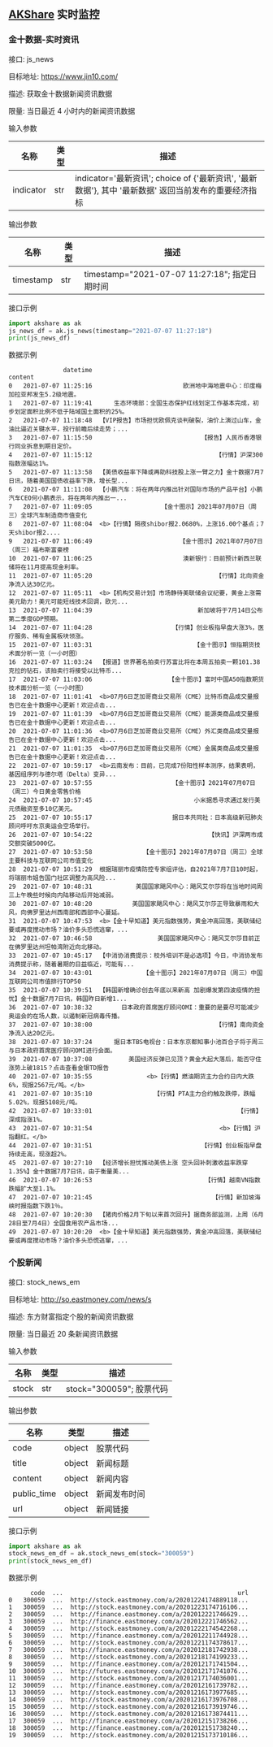 ## [AKShare](https://github.com/akfamily/akshare) 实时监控

### 金十数据-实时资讯

接口: js_news

目标地址: https://www.jin10.com/

描述: 获取金十数据新闻资讯数据

限量: 当日最近 4 小时内的新闻资讯数据

输入参数

| 名称   | 类型 |  描述        |
| -------- | ---- | --- |
| indicator | str  |   indicator='最新资讯'; choice of {'最新资讯', '最新数据'}, 其中 '最新数据' 返回当前发布的重要经济指标|

输出参数

| 名称          | 类型 | 描述           |
| --------------- | ----- |  ---------------- |
| timestamp     | str   |  timestamp="2021-07-07 11:27:18"; 指定日期时间  |

接口示例

```python
import akshare as ak
js_news_df = ak.js_news(timestamp="2021-07-07 11:27:18")
print(js_news_df)
```

数据示例

```
               datetime                                            content
0   2021-07-07 11:25:16                         欧洲地中海地震中心：印度梅加拉亚邦发生5.2级地震。
1   2021-07-07 11:19:41      生态环境部：全国生态保护红线划定工作基本完成，初步划定面积比例不低于陆域国土面积的25%。
2   2021-07-07 11:18:48  【VIP报告】市场担忧欧佩克谈判破裂，油价上演过山车，金油比逼近关键水平，投行前瞻后续走势；...
3   2021-07-07 11:15:50                              【报告】人民币香港银行同业拆息到期日定价。
4   2021-07-07 11:15:12                                  【行情】沪深300指数涨幅达1%。
5   2021-07-07 11:13:58  【美债收益率下降或再助科技股上涨一臂之力】金十数据7月7日讯，随着美国国债收益率下跌，增长型...
6   2021-07-07 11:11:08  【小鹏汽车：将在两年内推出针对国际市场的产品平台】小鹏汽车CEO何小鹏表示，将在两年内推出一...
7   2021-07-07 11:09:05                   【金十图示】2021年07月07日（周三）全球汽车制造商市值变化
8   2021-07-07 11:08:04  <b>【行情】隔夜shibor报2.0680%，上涨16.00个基点；7天shibor报2....
9   2021-07-07 11:06:49                        【金十图示】2021年07月07日（周三）福布斯富豪榜
10  2021-07-07 11:06:25                         澳新银行：目前预计新西兰联储将在11月提高现金利率。
11  2021-07-07 11:05:20                                  【行情】北向资金净流入达30亿元。
12  2021-07-07 11:05:11  <b>【机构交易计划】市场静待美联储会议纪要，黄金上涨需美元助力！美元可能短线技术回调，欧元...
13  2021-07-07 11:04:39                             新加坡将于7月14日公布第二季度GDP预期。
14  2021-07-07 11:04:28                      【行情】创业板指早盘大涨3%，医疗服务、稀有金属板块领涨。
15  2021-07-07 11:03:31                            【金十图示】恒指期货技术面分析一览（一小时图）
16  2021-07-07 11:03:24  【报道】世界著名拍卖行苏富比将在本周五拍卖一颗101.38克拉的钻石，该拍卖行将接受以比特币...
17  2021-07-07 11:03:06                     【金十图示】富时中国A50指数期货技术面分析一览（一小时图）
18  2021-07-07 11:01:41  <b>07月6日芝加哥商业交易所（CME）比特币商品成交量报告已在金十数据中心更新！欢迎点击...
19  2021-07-07 11:01:39  <b>07月6日芝加哥商业交易所（CME）能源类商品成交量报告已在金十数据中心更新！欢迎点击...
20  2021-07-07 11:01:36  <b>07月6日芝加哥商业交易所（CME）外汇类商品成交量报告已在金十数据中心更新！欢迎点击...
21  2021-07-07 11:01:35  <b>07月6日芝加哥商业交易所（CME）金属类商品成交量报告已在金十数据中心更新！欢迎点击...
22  2021-07-07 10:59:17  <b>云南发布：目前，已完成7份阳性样本测序，结果表明，基因组序列与德尔塔（Delta）变异...
23  2021-07-07 10:57:55                      【金十图示】2021年07月07日（周三）今日黄金零售价格
24  2021-07-07 10:57:45                            小米据悉寻求通过发行美元债融资至多10亿美元。
25  2021-07-07 10:55:17                      据日本共同社：日本高级新冠肺炎顾问呼吁东京奥运会空场举行。
26  2021-07-07 10:54:22                                【快讯】沪深两市成交额突破5000亿。
27  2021-07-07 10:53:58              【金十图示】2021年07月07日（周三）全球主要科技与互联网公司市值变化
28  2021-07-07 10:51:29  根据瑞丽市疫情防控专家组评估，自2021年7月7日10时起，将瑞丽市姐告国门社区调整为高风险...
29  2021-07-07 10:48:31            美国国家飓风中心：飓风艾尔莎将在当地时间周三上午晚些时候向内陆移动后开始减弱。
30  2021-07-07 10:48:20           美国国家飓风中心：飓风艾尔莎正导致暴雨和大风，向佛罗里达州西南部和西部中心蔓延。
31  2021-07-07 10:47:53  <b>【金十早知道】美元指数强势，黄金冲高回落，美联储纪要或再度搅动市场？油价多头恐慌逃窜，...
32  2021-07-07 10:46:58                  美国国家飓风中心：飓风艾尔莎目前正在佛罗里达州坦帕湾附近向北移动。
33  2021-07-07 10:45:17  【中消协消费提示：校外培训不是必选项】今日，中消协发布消费提示称，随着暑期的日益临近，可能有...
34  2021-07-07 10:43:01              【金十图示】2021年07月07日（周三）中国互联网公司市值排行TOP50
35  2021-07-07 10:39:51  【韩国新增确诊创去年底以来新高 加剧爆发第四波疫情的担忧】金十数据7月7日讯，韩国昨日新增1...
36  2021-07-07 10:38:32        日本政府首席医疗顾问OMI：重要的是要尽可能减少奥运会的在场人数，以遏制新冠病毒传播。
37  2021-07-07 10:38:00                                  【行情】南向资金净流入达20亿元。
38  2021-07-07 10:37:24      据日本TBS电视台：日本东京都知事小池百合子将于周三与日本政府首席医疗顾问OMI进行会面。
39  2021-07-07 10:37:08          美国经济反弹已见顶？黄金大起大落后，能否守住涨势上破1815？点击查看金银TD报告
40  2021-07-07 10:35:55               <b>【行情】燃油期货主力合约日内大跌6%，现报2567元/吨。</b>
41  2021-07-07 10:35:10                 【行情】PTA主力合约触及跌停，跌幅5.02%，现报5108元/吨。
42  2021-07-07 10:33:01                                        【行情】深成指涨1%。
43  2021-07-07 10:31:54                                   <b>【行情】沪指翻红。</b>
44  2021-07-07 10:31:51                              【行情】创业板指早盘持续走高，现涨超2%。
45  2021-07-07 10:27:10  【经济增长担忧推动美债上涨 空头回补刺激收益率跌穿1.35%】金十数据7月7日讯，由于衡量美...
46  2021-07-07 10:26:53                               【行情】越南VN指数跌幅扩大至1.1%。
47  2021-07-07 10:21:45                                 【行情】新加坡海峡时报指数下跌1％。
48  2021-07-07 10:20:30  【猪肉价格2月下旬以来首次回升】据商务部监测，上周（6月28日至7月4日）全国食用农产品市场...
49  2021-07-07 10:20:20  <b>【金十早知道】美元指数强势，黄金冲高回落，美联储纪要或再度搅动市场？油价多头恐慌逃窜，...
```

### 个股新闻

接口: stock_news_em

目标地址: http://so.eastmoney.com/news/s

描述: 东方财富指定个股的新闻资讯数据

限量: 当日最近 20 条新闻资讯数据

输入参数

| 名称   | 类型 |  描述 |
| -------- | ---- | --- |
| stock | str  |  stock="300059"; 股票代码|

输出参数

| 名称          | 类型 |  描述           |
| --------------- | ----- |  ---------------- |
| code     | object   | 股票代码  |  
| title     | object   |  新闻标题  |  
| content     | object   |   新闻内容  |  
| public_time     | object   |   新闻发布时间  |  
| url     | object   |   新闻链接  |  

接口示例

```python
import akshare as ak
stock_news_em_df = ak.stock_news_em(stock="300059")
print(stock_news_em_df)
```

数据示例

```
      code  ...                                                url
0   300059  ...  http://stock.eastmoney.com/a/20201224174889118...
1   300059  ...  http://stock.eastmoney.com/a/20201223174716106...
2   300059  ...  http://finance.eastmoney.com/a/202012221746629...
3   300059  ...  http://finance.eastmoney.com/a/202012221746562...
4   300059  ...  http://stock.eastmoney.com/a/20201222174542268...
5   300059  ...  http://finance.eastmoney.com/a/202012211744928...
6   300059  ...  http://stock.eastmoney.com/a/20201221174378617...
7   300059  ...  http://finance.eastmoney.com/a/202012181742938...
8   300059  ...  http://stock.eastmoney.com/a/20201218174199233...
9   300059  ...  http://finance.eastmoney.com/a/202012171741504...
10  300059  ...  http://futures.eastmoney.com/a/202012171741076...
11  300059  ...  http://stock.eastmoney.com/a/20201217174036001...
12  300059  ...  http://finance.eastmoney.com/a/202012161739782...
13  300059  ...  http://stock.eastmoney.com/a/20201216173977685...
14  300059  ...  http://stock.eastmoney.com/a/20201216173976708...
15  300059  ...  http://stock.eastmoney.com/a/20201216173919746...
16  300059  ...  http://stock.eastmoney.com/a/20201216173874411...
17  300059  ...  http://finance.eastmoney.com/a/202012151738266...
18  300059  ...  http://finance.eastmoney.com/a/202012151738240...
19  300059  ...  http://stock.eastmoney.com/a/20201215173710186...
```
